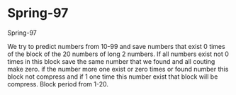 # Spring-97
Spring-97

We try to predict numbers from 10-99 and save numbers that exist 0 times of the block of the 20 numbers of long 2 numbers. If all numbers exist not 0 times in this block save the same number that we found and all couting make zero. if the number more one exist or zero times or found number this block not compress and if 1 one time this number exist that block will be compress. Block period from 1-20.
